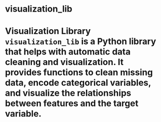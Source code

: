 # visualization_lib
# Visualization Library  `visualization_lib` is a Python library that helps with automatic data cleaning and visualization. It provides functions to clean missing data, encode categorical variables, and visualize the relationships between features and the target variable.
